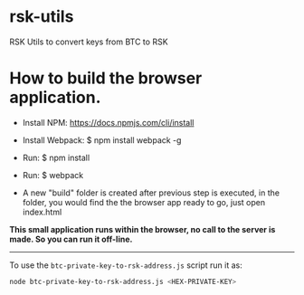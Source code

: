 # rsk-utils
RSK Utils to convert keys from BTC to RSK


# How to build the browser application.

- Install NPM:	https://docs.npmjs.com/cli/install

- Install Webpack: $ npm install webpack -g
		
- Run: $ npm install

- Run: $ webpack

- A new "build" folder is created after previous step is executed, in the folder, you would find the the browser app ready to go, just open index.html


**This small application runs within the browser, no call to the server is made. So you can run it off-line.**

---

To use the `btc-private-key-to-rsk-address.js` script run it as:

```bash
node btc-private-key-to-rsk-address.js <HEX-PRIVATE-KEY>
```